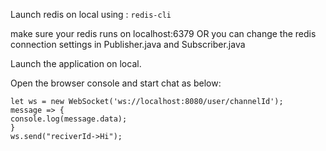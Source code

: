 Launch redis on local using : 
```redis-cli```

make sure your redis runs on localhost:6379 OR you can change the redis connection settings in Publisher.java and Subscriber.java

Launch the application on local.

Open the browser console and start chat as below: 
```
let ws = new WebSocket('ws://localhost:8080/user/channelId');
message => {
console.log(message.data);
}
ws.send("reciverId->Hi");
```


